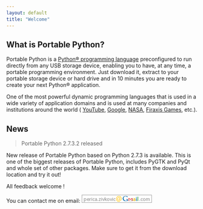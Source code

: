 ```yaml
---
layout: default
title: "Welcome"
---
```

## What is Portable Python?
Portable Python is a [Python® programming language](http://Python.org/ "Python® programming language") preconfigured to run directly from any USB storage device, enabling you to have, at any time, a portable programming environment. Just download it, extract to your portable storage device or hard drive and in 10 minutes you are ready to create your next Python® application.

One of the most powerful dynamic programming languages that is used in a wide variety of application domains and is used at many companies and institutions around the world ( [YouTube](http://youtube.com),  [Google](http://google.com),  [NASA](http://www.nasa.gov),  [Firaxis Games](http://www.firaxis.com), etc.).

## News
> Portable Python 2.7.3.2 released

New release of Portable Python based on Python 2.7.3 is available. This is one of the biggest releases of Portable Python, includes  PyGTK and  PyQt and whole set of other packages. Make sure to get it from the download location and try it out!

All feedback welcome !

You can contact me on email: ![Email me](email.png)
